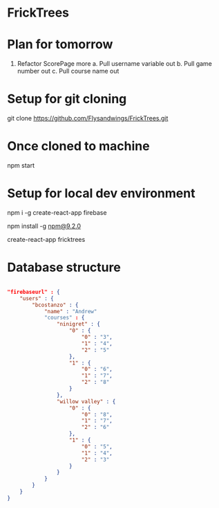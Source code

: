 # FrickTrees

# Plan for tomorrow
1) Refactor ScorePage more
a. Pull username variable out
b. Pull game number out
c. Pull course name out

# Setup for git cloning
git clone https://github.com/Flysandwings/FrickTrees.git

# Once cloned to machine
npm start

# Setup for local dev environment
npm i -g create-react-app firebase

npm install -g npm@9.2.0

create-react-app fricktrees

# Database structure
```json

"firebaseurl" : {
	"users" : {
		"bcostanzo" : {
			"name" : "Andrew"
			"courses" : {
				"ninigret" : {
					"0" : {
						"0" : "3",
						"1" : "4",
						"2" : "5"
					},
					"1" : {
						"0" : "6",
						"1" : "7",
						"2" : "8"
					}
				},
				"willow valley" : {
					"0" : {
						"0" : "8",
						"1" : "7",
						"2" : "6"
					},
					"1" : {
						"0" : "5",
						"1" : "4",
						"2" : "3"
					}
				}
			}
		}
	}
}
```
